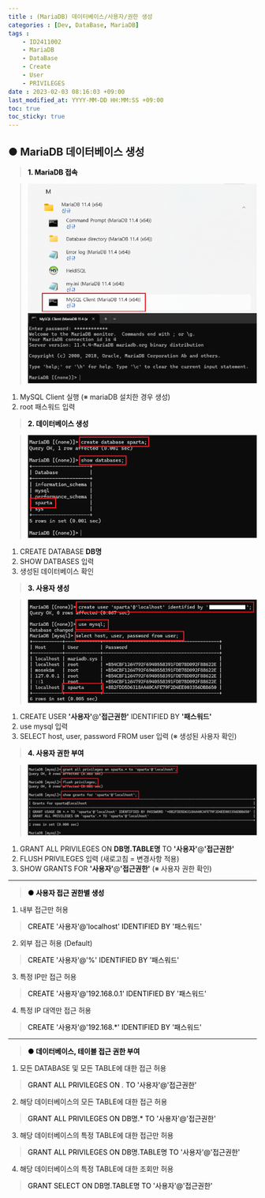 ```yaml
---
title : (MariaDB) 데이터베이스/사용자/권한 생성
categories : [Dev, DataBase, MariaDB]
tags : 
    - ID2411002
    - MariaDB
    - DataBase
    - Create
    - User
    - PRIVILEGES
date : 2023-02-03 08:16:03 +09:00
last_modified_at: YYYY-MM-DD HH:MM:SS +09:00
toc: true
toc_sticky: true
---
```


## ● MariaDB 데이터베이스 생성
> <span style="color:black">**1. MariaDB 접속**</span>

> <div style="text-align: left">
> <img src="/assets/img/database/database-mariadb-001.png" alt="">
> <img src="/assets/img/database/database-mariadb-002.png" alt="">
> </div>

1. MySQL Client 실행 (※ mariaDB 설치한 경우 생성)
2. root 패스워드 입력

> <span style="color:black">**2. 데이터베이스 생성**</span>

> <div style="text-align: left">
> <img src="/assets/img/database/database-mariadb-003.png" alt="">
> </div>

1. CREATE DATABASE **DB명**
2. SHOW DATBASES 입력
3. 생성된 데이터베이스 확인

> <span style="color:black">**3. 사용자 생성**</span>

> <div style="text-align: left">
> <img src="/assets/img/database/database-mariadb-004.png" alt="">
> </div>

1. CREATE USER **'사용자'**@**'접근권한'** IDENTIFIED BY **'패스워드'**
2. use mysql 입력
3. SELECT host, user, password FROM user 입력 (※ 생성된 사용자 확인)

> <span style="color:black">**4. 사용자 권한 부여**</span>

> <div style="text-align: left">
> <img src="/assets/img/database/database-mariadb-005.png" alt="">
> </div>

1. GRANT ALL PRIVILEGES ON **DB명.TABLE명** TO **'사용자'**@**'접근권한'** 
2. FLUSH PRIVILEGES 입력 (새로고침 = 변경사항 적용)
3. SHOW GRANTS FOR **'사용자'**@**'접근권한'** (※ 사용자 권한 확인)

---

> <span style="color:black">**● 사용자 접근 권한별 생성**</span>

1. 내부 접근만 허용
> <span style="color:black">CREATE '사용자'@'localhost' IDENTIFIED BY '패스워드'</span>
2. 외부 접근 허용 (Default)
> <span style="color:black">CREATE '사용자'@'%' IDENTIFIED BY '패스워드'</span>
3. 특정 IP만 접근 허용
> <span style="color:black">CREATE '사용자'@'192.168.0.1' IDENTIFIED BY '패스워드'</span>
4. 특정 IP 대역만 접근 허용
> <span style="color:black">CREATE '사용자'@'192.168.*' IDENTIFIED BY '패스워드'</span>

---

> <span style="color:black">**● 데이터베이스, 테이블 접근 권한 부여**</span>

1. 모든 DATABASE 및 모든 TABLE에 대한 접근 허용
  > <span style="color:black">GRANT ALL PRIVILEGES ON *.* TO '사용자'@'접근권한'</span>
2. 해당 데이터베이스의 모든 TABLE에 대한 접근 허용
  > <span style="color:black">GRANT ALL PRIVILEGES ON DB명.* TO '사용자'@'접근권한'</span>
3. 해당 데이터베이스의 특정 TABLE에 대한 접근만 허용
  > <span style="color:black">GRANT ALL PRIVILEGES ON DB명.TABLE명 TO '사용자'@'접근권한'</span>
4. 해당 데이터베이스의 특정 TABLE에 대한 조회만 허용
  > <span style="color:black">GRANT SELECT ON DB명.TABLE명 TO '사용자'@'접근권한'</span>



